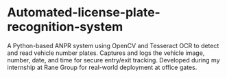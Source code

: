 # Automated-license-plate-recognition-system
A Python-based ANPR system using OpenCV and Tesseract OCR to detect and read vehicle number plates. Captures and logs the vehicle image, number, date, and time for secure entry/exit tracking. Developed during my internship at Rane Group for real-world deployment at office gates.

